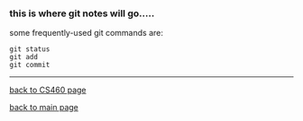 ### this is where git notes will go.....

some frequently-used git commands are:
```
git status
git add
git commit
```

---
[back to CS460 page](https://Stormy9.github.io/CS460/ "CS460 main page")   

[back to main page](https://Stormy9.github.io/ "main page")   
